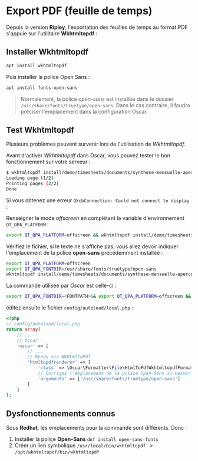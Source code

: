 # Export PDF (feuille de temps)

Depuis la version **Ripley**, l'exportation des feuilles de temps au format PDF s'appuie sur l'utilitaire **Wkhtmltopdf** : 

## Installer Wkhtmltopdf

```bash
apt install wkhtmltopdf
```

Puis installer la police Open Sans : 

```bash
apt install fonts-open-sans
```

> Normalement, la police *open-sans* est installée dans le dossier `/usr/share/fonts/truetype/open-sans`. Dans le cas contraire, il faudra préciser l'emplacement dans la configuration Oscar.


## Test Wkhtmltopdf

Plusieurs problèmes peuvent survenir lors de l'utilisation de *Wkhtmltopdf*.

Avant d'activer *Wkhtmltopdf* dans Oscar, vous pouvez tester le bon fonctionnement sur votre serveur : 

```bash
$ wkhtmltopdf install/demo/timesheets/documents/synthese-mensuelle-apercu.html /tmp/preview.pdf
Loading page (1/2)
Printing pages (2/2)                                               
Done                                                           
```

Si vous obtenez une erreur `QXcbConnection: Could not connect to display` : 

Renseigner le mode *offscreen* en complétant la variable d'environnement `QT_QPA_PLATFORM` : 

```bash
export QT_QPA_PLATFORM=offscreen && wkhtmltopdf install/demo/timesheets/documents/synthese-mensuelle-apercu.html /tmp/preview.pdf
```

Vérifiez le fichier, si le texte ne s'affiche pas, vous allez devoir indiquer l'emplacement de la police **open-sans** précédemment installée : 

```bash
export QT_QPA_PLATFORM=offscreen 
export QT_QPA_FONTDIR=/usr/share/fonts/truetype/open-sans
wkhtmltopdf install/demo/timesheets/documents/synthese-mensuelle-apercu.html /tmp/preview.pdf
```

La commande utilisée par *Oscar* est celle-ci : 

```bash
export QT_QPA_FONTDIR=<FONTPATH>&& export QT_QPA_PLATFORM=offscreen && wkhtmltopdf -O %s %s %s
```

éditez ensuite le fichier `config/autoload/local.php` : 

```php
<?php
// config/autoload/local.php
return array(
    // ...
    // Oscar
    'oscar' => [
        // ...
        // Rendu via WKHtmlToPdf
        'htmltopdfrenderer' => [
            'class' => \Oscar\Formatter\File\HtmlToPdfWkhtmltopdfFormatter::class,
            // Corrigez l'emplacement de la police Open-Sans si besoin
            'arguments' => ['/usr/share/fonts/truetype/open-sans']
        ]
    ]
);
```

## Dysfonctionnements connus

 Sous **Redhat**, les emplacements pour la commande sont différents. Donc : 
 
 1. Installer la police **Open-Sans** `dnf install open-sans-fonts`
 2. Créer un lien symbolique `/usr/local/bin/wkhtmltopdf ` > `/opt/wkhtmltopdf/bin/wkhtmltopdf` 